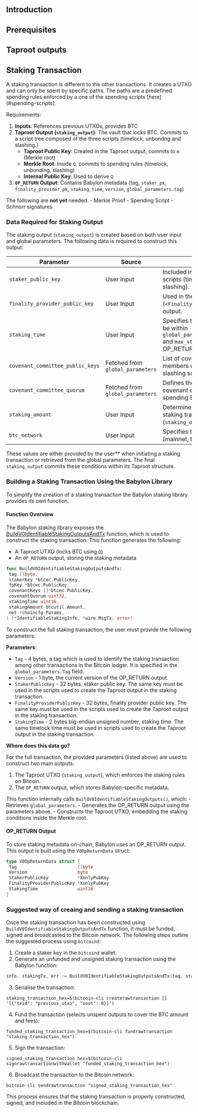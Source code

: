 ## Introduction

## Prerequisites

## Taproot outputs

## Staking Transaction

A staking transaction is different to the other transactions. It creates a UTXO
and can only be spent by specific paths. The paths are a predefined spending
rules enforced by a one of the spending scripts [here] (#spending-scripts).

Requirements:

1. **Inputs**: References previous UTXOs, provides BTC
2. **Taproot Output (`staking_output`)**: The vault that locks BTC. Commits
    to a script tree composed of the three scripts (timelock, unbondng and slashing.)
    - **Taproot Public Key**: Created in the Taproot output, commits to `m`
        (Merkle root)
    - **Merkle Root**: Inside `Q`, commits to spending rules (timelock,
        unbonding, slashing)
    - **Internal Public Key**: Used to derive `Q`
3. **`OP_RETURN` Output**:  Contains Babylon metadata (tag, `staker_pk`,
    `finality_provider_pk`, `staking_time`, `version`, `global_parameters.tag`)

The following are **not yet** needed.
    - Merkle Proof
    - Spending Script
    - Schnorr signatures

### Data Required for Staking Output

The staking output (`staking_output`) is created based on both user input and
global parameters. The following data is required to construct this output:

|**Parameter**|**Source**|**Usage**|
|---|---|---|
|`staker_public_key`|User Input|Included in OP_RETURN and all scripts (timelock, unbonding, slashing).|
|`finality_provider_public_key`|User Input|Used in the slashing script (`<FinalityPk>`) and OP_RETURN output.|
|`staking_time`|User Input|Specifies the lockup duration (must be within `global_parameters.min_staking_time` and `max_staking_time`). Used in OP_RETURN and timelock script.|
|`covenant_committee_public_keys`|Fetched from `global_parameters`|List of covenant committee members used in unbonding and slashing scripts.|
|`covenant_committee_quorum`|Fetched from `global_parameters`|Defines the required threshold of covenant committee signatures for spending BTC.|
|`staking_amount`|User Input|Determines the BTC locked in the staking transaction (`staking_output.value`).|
|`btc_network`|User Input|Specifies the Bitcoin network (mainnet, testnet, regtest).|

These values are either provided by the user** when initiating a staking
transaction or retrieved from the global parameters. The final `staking_output`
commits these conditions within its Taproot structure.

### Building a Staking Transaction Using the Babylon Library

To simplify the creation of a staking transaction the Babylon staking library provides its own function.

#### Function Overview

The Babylon staking library exposes the
[BuildV0IdentifiableStakingOutputsAndTx](https://github.com/babylonlabs-io/babylon/blob/main/btcstaking/identifiable_staking.go?plain=1#L231)
function, which is used to construct the staking transaction. This function
generates the following:

- A Taproot UTXO (locks BTC using `Q`)
- An `OP_RETURN` output, storing the staking metadata

```go
func BuildV0IdentifiableStakingOutputsAndTx(
 tag []byte,
 stakerKey *btcec.PublicKey,
 fpKey *btcec.PublicKey,
 covenantKeys []*btcec.PublicKey,
 covenantQuorum uint32,
 stakingTime uint16,
 stakingAmount btcutil.Amount,
 net *chaincfg.Params,
) (*IdentifiableStakingInfo, *wire.MsgTx, error)
```

To construct the full staking transaction, the user must provide the following
parameters:

**Parameters**:

- `Tag` - 4 bytes, a tag which is used to identify the staking transaction
    among other transactions in the Bitcoin ledger. It is specified in the
    `global_parameters.Tag` field.
- `Version` - 1 byte, the current version of the OP_RETURN output.
- `StakerPublicKey` - 32 bytes, staker public key. The same key must be used
    in the scripts used to create the Taproot output in the staking transaction.
- `FinalityProviderPublicKey` - 32 bytes, finality provider public key. The
    same key must be used in the scripts used to create the Taproot output in
    the staking transaction.
- `StakingTime` - 2 bytes big-endian unsigned number, staking time. The same
    timelock time must be used in scripts used to create the Taproot output in
    the staking transaction.

**Where does this data go?**

For the full transaction, the provided parameters (listed above) are used to
construct two main outputs:

1. The Taproot UTXO (`staking_output`), which enforces the staking rules on
    Bitcoin.
2. The `OP_RETURN` output, which stores Babylon-specific metadata.

This function internally calls `BuildV0IdentifiableStakingOutputs()`, which:
    - Retrieves `global_parameters`.
    - Generates the OP_RETURN output using the parameters above.
    - Constructs the Taproot UTXO, embedding the staking conditions inside the
        Merkle root.

#### OP_RETURN Output

To store staking metadata on-chain, Babylon uses an OP_RETURN output. This
output is built using the `V0OpReturnData` struct:

```go
type V0OpReturnData struct {
 Tag                       []byte
 Version                   byte
 StakerPublicKey           *XonlyPubKey
 FinalityProviderPublicKey *XonlyPubKey
 StakingTime               uint16
}

```

<!-- should we still include serialisation format for OP_RETURN data? -->

### Suggested way of creaing and sending a staking transaction

Once the staking transaction has been constructed using
`BuildV0IdentifiableStakingOutputsAndTx` function, it must be funded,
signed and broadcasted to the Bitcoin network. The following steps outline
the suggested process using `bitcoind`:

1. Create a staker key in the `bitcoind` wallet.
2. Generate an unfunded and unsigned staking transaction using the Babylon function:

``` go
info, stakingTx, err := BuildV0IdentifiableStakingOutputsAndTx(tag, stakerKey, fpKey, covenantKeys, covenantQuorum, stakingTime, stakingAmount, net)

```

3. Serialise the transaction:

```shell
staking_transaction_hex=$(bitcoin-cli createrawtransaction [] '[{"txid": "previous_utxo", "vout": 0}]')
```

4. Fund the transaction (selects unspent outputs to cover the BTC amount
    and fees):

```shell
funded_staking_transaction_hex=$(bitcoin-cli fundrawtransaction "staking_transaction_hex")
```

5. Sign the transaction:

```shell
signed_staking_transaction_hex=$(bitcoin-cli signrawtransactionwithwallet "funded_staking_transaction_hex")

```

6. Broadcast the transaction to the Bitcoin network:

```shell
bitcoin-cli sendrawtransaction "signed_staking_transaction_hex"

```

This process ensures that the staking transaction is properly constructed,
signed, and included in the Bitcoin blockchain.
